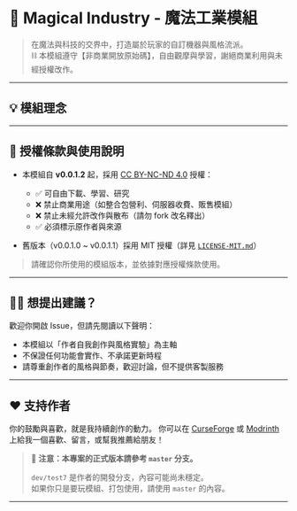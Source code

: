 # 🌌 Magical Industry - 魔法工業模組

> 在魔法與科技的交界中，打造屬於玩家的自訂機器與風格流派。  
> ⛓️ 本模組遵守【非商業開放原始碼】，自由觀摩與學習，謝絕商業利用與未經授權改作。

---

## 💡 模組理念


---

## 📜 授權條款與使用說明

- 本模組自 **v0.0.1.2** 起，採用 [CC BY-NC-ND 4.0](https://creativecommons.org/licenses/by-nc-nd/4.0/) 授權：
    - ✅ 可自由下載、學習、研究
    - ❌ 禁止商業用途（如整合包營利、伺服器收費、販售模組）
    - ❌ 禁止未經允許改作與散布（請勿 fork 改名釋出）
    - ✅ 必須標示原作者與來源

- 舊版本（v0.0.1.0 ~ v0.0.1.1）採用 MIT 授權（詳見 [`LICENSE-MIT.md`](./LICENSE-MIT.md)）

> 請確認你所使用的模組版本，並依據對應授權條款使用。

---

## 🙋‍♀️ 想提出建議？

歡迎你開啟 Issue，但請先閱讀以下聲明：

- 本模組以「作者自我創作與風格實驗」為主軸
- 不保證任何功能會實作、不承諾更新時程
- 請尊重創作者的風格與節奏，歡迎討論，但不提供客製服務

---

## ❤️ 支持作者

你的鼓勵與喜歡，就是我持續創作的動力。
你可以在 [CurseForge](https://www.curseforge.com/minecraft/mc-mods/magical-industry) 或 [Modrinth](https://modrinth.com/mod/magical-industry) 上給我一個喜歡、留言，或幫我推薦給朋友！
> 📢 **注意：本專案的正式版本請參考 `master` 分支。**
>
> `dev/test7` 是作者的開發分支，內容可能尚未穩定。  
> 如果你只是要玩模組、打包使用，請使用 `master` 的內容。

---
